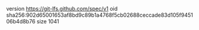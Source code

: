 version https://git-lfs.github.com/spec/v1
oid sha256:902d65001653af8bd9c89b1a4768f5cb02688ceccade83d105f945106b4d8b76
size 1041
